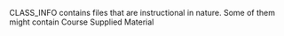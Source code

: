 CLASS_INFO contains files that are instructional in nature. Some of them might contain Course Supplied Material